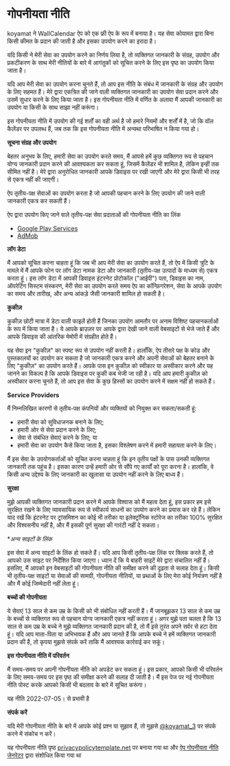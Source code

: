 # गोपनीयता नीति

koyamat ने WallCalendar ऐप को एक फ्री ऐप के रूप में बनाया है। यह सेवा कोयामत द्वारा बिना किसी कीमत के प्रदान की जाती है और इसका उपयोग करने का इरादा है।

यदि किसी ने मेरी सेवा का उपयोग करने का निर्णय लिया है, तो व्यक्तिगत जानकारी के संग्रह, उपयोग और प्रकटीकरण के साथ मेरी नीतियों के बारे में आगंतुकों को सूचित करने के लिए इस पृष्ठ का उपयोग किया जाता है।

यदि आप मेरी सेवा का उपयोग करना चुनते हैं, तो आप इस नीति के संबंध में जानकारी के संग्रह और उपयोग के लिए सहमत हैं। मेरे द्वारा एकत्रित की जाने वाली व्यक्तिगत जानकारी का उपयोग सेवा प्रदान करने और उसमें सुधार करने के लिए किया जाता है। इस गोपनीयता नीति में वर्णित के अलावा मैं आपकी जानकारी का उपयोग या किसी के साथ साझा नहीं करूंगा।

इस गोपनीयता नीति में उपयोग की गई शर्तों का वही अर्थ है जो हमारे नियमों और शर्तों में है, जो कि वॉल कैलेंडर पर उपलब्ध हैं, जब तक कि इस गोपनीयता नीति में अन्यथा परिभाषित न किया गया हो।

**सूचना संग्रह और उपयोग**

बेहतर अनुभव के लिए, हमारी सेवा का उपयोग करते समय, मैं आपसे हमें कुछ व्यक्तिगत रूप से पहचान योग्य जानकारी प्रदान करने की आवश्यकता कर सकता हूं, जिसमें कैलेंडर भी शामिल है, लेकिन इन्हीं तक सीमित नहीं है। मेरे द्वारा अनुरोधित जानकारी आपके डिवाइस पर रखी जाएगी और मेरे द्वारा किसी भी तरह से एकत्र नहीं की जाएगी।

ऐप तृतीय-पक्ष सेवाओं का उपयोग करता है जो आपकी पहचान करने के लिए उपयोग की जाने वाली जानकारी एकत्र कर सकती हैं।

ऐप द्वारा उपयोग किए जाने वाले तृतीय-पक्ष सेवा प्रदाताओं की गोपनीयता नीति का लिंक

- [Google Play Services](https://www.google.com/policies/privacy/)
- [AdMob](https://support.google.com/admob/answer/6128543?hl=en)

**लॉग डेटा**

मैं आपको सूचित करना चाहता हूं कि जब भी आप मेरी सेवा का उपयोग करते हैं, तो ऐप में किसी त्रुटि के मामले में मैं आपके फोन पर लॉग डेटा नामक डेटा और जानकारी (तृतीय-पक्ष उत्पादों के माध्यम से) एकत्र करता हूं। इस लॉग डेटा में आपकी डिवाइस इंटरनेट प्रोटोकॉल ("आईपी") पता, डिवाइस का नाम, ऑपरेटिंग सिस्टम संस्करण, मेरी सेवा का उपयोग करते समय ऐप का कॉन्फ़िगरेशन, सेवा के आपके उपयोग का समय और तारीख, और अन्य आंकड़े जैसी जानकारी शामिल हो सकती है।

**कुकीज़**

कुकीज़ छोटी मात्रा में डेटा वाली फाइलें होती हैं जिनका उपयोग आमतौर पर अनाम विशिष्ट पहचानकर्ताओं के रूप में किया जाता है। ये आपके ब्राउज़र पर आपके द्वारा देखी जाने वाली वेबसाइटों से भेजे जाते हैं और आपके डिवाइस की आंतरिक मेमोरी में संग्रहीत होते हैं।

यह सेवा इन "कुकीज़" का स्पष्ट रूप से उपयोग नहीं करती है। हालाँकि, ऐप तीसरे पक्ष के कोड और पुस्तकालयों का उपयोग कर सकता है जो जानकारी एकत्र करने और अपनी सेवाओं को बेहतर बनाने के लिए "कुकीज़" का उपयोग करते हैं। आपके पास इन कुकीज़ को स्वीकार या अस्वीकार करने और यह जानने का विकल्प है कि आपके डिवाइस पर कुकी कब भेजी जा रही है। यदि आप हमारी कुकीज़ को अस्वीकार करना चुनते हैं, तो आप इस सेवा के कुछ हिस्सों का उपयोग करने में सक्षम नहीं हो सकते हैं।

**Service Providers**

मैं निम्नलिखित कारणों से तृतीय-पक्ष कंपनियों और व्यक्तियों को नियुक्त कर सकता/सकती हूं:

- हमारी सेवा को सुविधाजनक बनाने के लिए;
- हमारी ओर से सेवा प्रदान करने के लिए;
- सेवा से संबंधित सेवाएं करने के लिए; या
- हमारी सेवा का उपयोग कैसे किया जाता है, इसका विश्लेषण करने में हमारी सहायता करने के लिए।

मैं इस सेवा के उपयोगकर्ताओं को सूचित करना चाहता हूं कि इन तृतीय पक्षों के पास उनकी व्यक्तिगत जानकारी तक पहुंच है। इसका कारण उन्हें हमारी ओर से सौंपे गए कार्यों को पूरा करना है। हालांकि, वे किसी अन्य उद्देश्य के लिए जानकारी का खुलासा या उपयोग नहीं करने के लिए बाध्य हैं।

**सुरक्षा**

मुझे आपकी व्यक्तिगत जानकारी प्रदान करने में आपके विश्वास को मैं महत्व देता हूं, इस प्रकार हम इसे सुरक्षित रखने के लिए व्यावसायिक रूप से स्वीकार्य साधनों का उपयोग करने का प्रयास कर रहे हैं। लेकिन याद रखें कि इंटरनेट पर ट्रांसमिशन का कोई भी तरीका या इलेक्ट्रॉनिक स्टोरेज का तरीका 100% सुरक्षित और विश्वसनीय नहीं है, और मैं इसकी पूर्ण सुरक्षा की गारंटी नहीं दे सकता।

**अन्य साइटों के लिंक*

इस सेवा में अन्य साइटों के लिंक हो सकते हैं। यदि आप किसी तृतीय-पक्ष लिंक पर क्लिक करते हैं, तो आपको उस साइट पर निर्देशित किया जाएगा। ध्यान दें कि ये बाहरी साइटें मेरे द्वारा संचालित नहीं हैं। इसलिए, मैं आपको इन वेबसाइटों की गोपनीयता नीति की समीक्षा करने की दृढ़ता से सलाह देता हूं। किसी भी तृतीय-पक्ष साइटों या सेवाओं की सामग्री, गोपनीयता नीतियों, या प्रथाओं के लिए मेरा कोई नियंत्रण नहीं है और मैं कोई जिम्मेदारी नहीं लेता हूं।

**बच्चों की गोपनीयता**

ये सेवाएं 13 साल से कम उम्र के किसी को भी संबोधित नहीं करती हैं। मैं जानबूझकर 13 साल से कम उम्र के बच्चों से व्यक्तिगत रूप से पहचान योग्य जानकारी एकत्र नहीं करता हूं। अगर मुझे पता चलता है कि 13 साल से कम उम्र के बच्चे ने मुझे व्यक्तिगत जानकारी प्रदान की है, तो मैं इसे तुरंत अपने सर्वर से हटा देता हूं। यदि आप माता-पिता या अभिभावक हैं और आप जानते हैं कि आपके बच्चे ने हमें व्यक्तिगत जानकारी प्रदान की है, तो कृपया मुझसे संपर्क करें ताकि मैं आवश्यक कार्रवाई कर सकूं।

**इस गोपनीयता नीति में परिवर्तन**

मैं समय-समय पर अपनी गोपनीयता नीति को अपडेट कर सकता हूं। इस प्रकार, आपको किसी भी परिवर्तन के लिए समय-समय पर इस पृष्ठ की समीक्षा करने की सलाह दी जाती है। मैं इस पेज पर नई गोपनीयता नीति पोस्ट करके आपको किसी भी बदलाव के बारे में सूचित करूंगा।

यह नीति 2022-07-05। से प्रभावी है

**संपर्क करें**

यदि मेरी गोपनीयता नीति के बारे में आपके कोई प्रश्न या सुझाव हैं, तो मुझसे [@koyamat_3](https://twitter.com/koyamat_3) पर संपर्क करने में संकोच न करें।

यह गोपनीयता नीति पृष्ठ [privacypolicytemplate.net](https://privacypolicytemplate.net/) पर बनाया गया था और [ऐप गोपनीयता नीति जेनरेटर](https://app-privacy-policy-generator.nisrulz.com/) द्वारा संशोधित किया गया था
